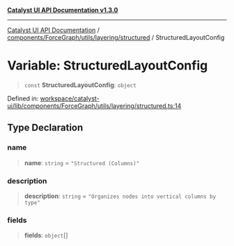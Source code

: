 [**Catalyst UI API Documentation v1.3.0**](../../../../../../README.md)

---

[Catalyst UI API Documentation](../../../../../../README.md) / [components/ForceGraph/utils/layering/structured](../README.md) / StructuredLayoutConfig

# Variable: StructuredLayoutConfig

> `const` **StructuredLayoutConfig**: `object`

Defined in: [workspace/catalyst-ui/lib/components/ForceGraph/utils/layering/structured.ts:14](https://github.com/TheBranchDriftCatalyst/catalyst-ui/blob/main/lib/components/ForceGraph/utils/layering/structured.ts#L14)

## Type Declaration

### name

> **name**: `string` = `"Structured (Columns)"`

### description

> **description**: `string` = `"Organizes nodes into vertical columns by type"`

### fields

> **fields**: `object`[]
